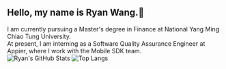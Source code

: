## Hello, my name is Ryan Wang.👋
I am currently pursuing a Master's degree in Finance at National Yang Ming Chiao Tung University.  
At present, I am interning as a Software Quality Assurance Engineer at Appier, where I work with the Mobile SDK team.  
![Ryan's GitHub Stats](https://github-readme-stats.vercel.app/api?username=Ryan0911&show_icons=true&theme=holi)
![Top Langs](https://github-readme-stats.vercel.app/api/top-langs/?username=Ryan0911&theme=holi)
<!--
**Ryan0911/Ryan0911** is a ✨ _special_ ✨ repository because its `README.md` (this file) appears on your GitHub profile.

Here are some ideas to get you started:

- 🔭 I’m currently working on ...
- 🌱 I’m currently learning ...
- 👯 I’m looking to collaborate on ...
- 🤔 I’m looking for help with ...
- 💬 Ask me about ...
- 📫 How to reach me: ...
- 😄 Pronouns: ...
- ⚡ Fun fact: ...
-->
